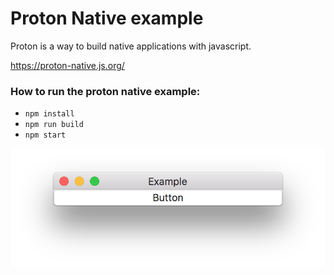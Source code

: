 # Proton Native example

Proton is a way to build native applications with javascript.

https://proton-native.js.org/

### How to run the proton native example:
- `npm install`
- `npm run build`
- `npm start`

![window](window.png)
